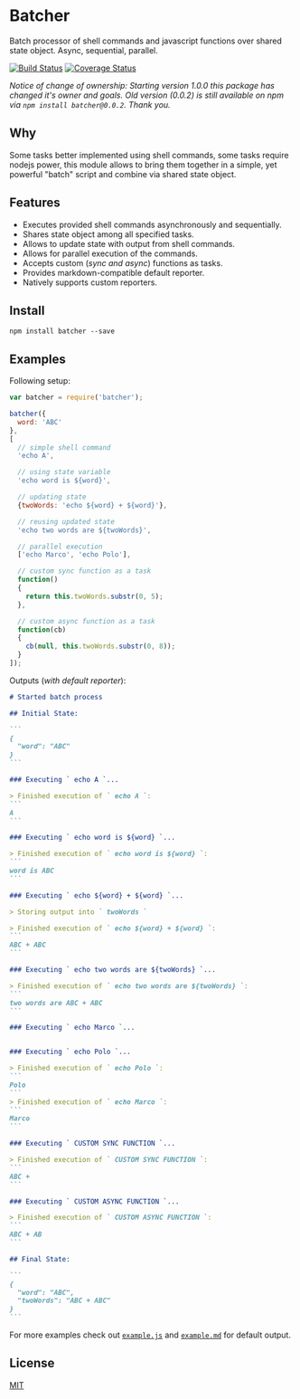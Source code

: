 # Batcher
Batch processor of shell commands and javascript functions over shared state object. Async, sequential, parallel.

[![Build Status](https://img.shields.io/travis/alexindigo/batcher/master.svg?style=flat-square)](https://travis-ci.org/alexindigo/batcher)
[![Coverage Status](https://img.shields.io/coveralls/alexindigo/batcher/master.svg?style=flat-square)](https://coveralls.io/github/alexindigo/batcher?branch=master)

*Notice of change of ownership: Starting version 1.0.0 this package has changed it's owner and goals. Old version (0.0.2) is still available on npm via `npm install batcher@0.0.2`. Thank you.*

## Why

Some tasks better implemented using shell commands, some tasks require nodejs power, this module allows to bring them together in a simple, yet powerful "batch" script and combine via shared state object.

## Features

- Executes provided shell commands asynchronously and sequentially.
- Shares state object among all specified tasks.
- Allows to update state with output from shell commands.
- Allows for parallel execution of the commands.
- Accepts custom (*sync and async*) functions as tasks.
- Provides markdown-compatible default reporter.
- Natively supports custom reporters.

## Install

```
npm install batcher --save
```

## Examples

Following setup:

```javascript
var batcher = require('batcher');

batcher({
  word: 'ABC'
},
[
  // simple shell command
  'echo A',

  // using state variable
  'echo word is ${word}',

  // updating state
  {twoWords: 'echo ${word} + ${word}'},

  // reusing updated state
  'echo two words are ${twoWords}',

  // parallel execution
  ['echo Marco', 'echo Polo'],

  // custom sync function as a task
  function()
  {
    return this.twoWords.substr(0, 5);
  },

  // custom async function as a task
  function(cb)
  {
    cb(null, this.twoWords.substr(0, 8));
  }
]);
```

Outputs (*with default reporter*):

````markdown
# Started batch process

## Initial State:

```
{
  "word": "ABC"
}
```

### Executing ` echo A `...

> Finished execution of ` echo A `:
```
A
```

### Executing ` echo word is ${word} `...

> Finished execution of ` echo word is ${word} `:
```
word is ABC
```

### Executing ` echo ${word} + ${word} `...

> Storing output into ` twoWords `

> Finished execution of ` echo ${word} + ${word} `:
```
ABC + ABC
```

### Executing ` echo two words are ${twoWords} `...

> Finished execution of ` echo two words are ${twoWords} `:
```
two words are ABC + ABC
```

### Executing ` echo Marco `...


### Executing ` echo Polo `...

> Finished execution of ` echo Polo `:
```
Polo
```
> Finished execution of ` echo Marco `:
```
Marco
```

### Executing ` CUSTOM SYNC FUNCTION `...

> Finished execution of ` CUSTOM SYNC FUNCTION `:
```
ABC +
```

### Executing ` CUSTOM ASYNC FUNCTION `...

> Finished execution of ` CUSTOM ASYNC FUNCTION `:
```
ABC + AB
```

## Final State:

```
{
  "word": "ABC",
  "twoWords": "ABC + ABC"
}
```
````

For more examples check out [`example.js`](example.js) and [`example.md`](example.md) for default output.

## License

[MIT](LICENSE)
